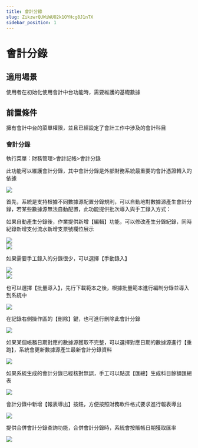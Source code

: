 ```yaml
---
title: 會計分錄
slug: ZikzwrQUWiWUO2k1OYHcg8J1nTX
sidebar_position: 1
---
```



# 會計分錄

## 適用場景

使用者在初始化使用會計中台功能時，需要維護的基礎數據

## 前置條件 

擁有會計中台的菜單權限，並且已經設定了會計工作中涉及的會計科目

### 會計分錄

執行菜單：財務管理&gt;會計記帳&gt;會計分錄

此功能可以維護會計分錄，其中會計分錄是外部財務系統最重要的會計憑證轉入的依據

<img src="/assets/PQh8b32ZToYfAdx2vpSc4nCHncd.png" src-width="1280" src-height="634" align="center"/>

首先，系統是支持根據不同數據源配置分錄規則，可以自動地對數據源產生會計分錄，若某些數據源無法自動配置，此功能提供批次導入與手工錄入方式：

如果自動產生分錄後，作業提供新增【編輯】功能，可以修改產生分錄紀錄，同時紀錄新增支付流水新增支票號欄位展示

<div class="flex gap-3 columns-2" column-size="2">
<div class="w-[53%]" width-ratio="53">
<img src="/assets/Ti6pbTfr8o7WNixaid7c9HUFnMg.png" src-width="2658" src-height="1412" align="center"/>
</div>
<div class="w-[46%]" width-ratio="46">
<img src="/assets/Ob6qbO9WUoOFVZxe97KcfcVOn0b.png" src-width="2280" src-height="1414" align="center"/>
</div>
</div>

如果需要手工錄入的分錄很少，可以選擇【手動錄入】

<div class="flex gap-3 columns-2" column-size="2">
<div class="w-[50%]" width-ratio="50">
<img src="/assets/DKe2bQYxXoFDTZx23ELcvkOOn5c.png" src-width="2502" src-height="1330" align="center"/>
</div>
<div class="w-[49%]" width-ratio="49">
<img src="/assets/F8KTbchXmoofyvxjzkQcvI5Znzb.png" src-width="2446" src-height="1346" align="center"/>
</div>
</div>

也可以選擇【批量導入】，先行下載範本之後，根據批量範本進行編制分錄並導入到系統中

<img src="/assets/WriwbnxO2osVIOxwXd9cUzpVntc.png" src-width="3246" src-height="1534" align="center"/>

在記錄右側操作區的【刪除】鍵，也可進行刪除此會計分錄

<img src="/assets/CXjwbpq6Lo4WsKxQKi4c1xWdnuc.png" src-width="3364" src-height="1474" align="center"/>

如果某個帳務日期對應的數據源獲取不完整，可以選擇對應日期的數據源進行【重跑】，系統會更新數據源產生最新會計分錄資料

<img src="/assets/TmWzb1wa5outiAxHgHdcSUB6nkb.png" src-width="3362" src-height="1396" align="center"/>

如果系統生成的會計分錄已經核對無誤，手工可以點選【匯總】生成科目餘額匯總表

<img src="/assets/BYtEbceajoss3fxpTM2cM9HcnGb.png" src-width="3370" src-height="1452" align="center"/>

會計分錄中新增【報表導出】按鈕，方便按照財務軟件格式要求進行報表導出

<img src="/assets/OmMbbFnwBo1a16x9GfUcjmOtn9d.png" src-width="3248" src-height="1606" align="center"/>

提供合併會計分錄查詢功能，合併會計分錄時，系統會按賬帳日期獲取匯率

<img src="/assets/FUdqb2nXPoBr8AxN8fScGlnqnfg.png" src-width="3348" src-height="1418" align="center"/>

